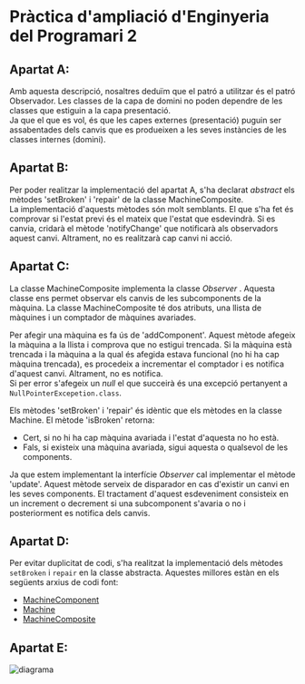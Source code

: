 # Pràctica d'ampliació d'Enginyeria del Programari 2

## Apartat A:
Amb aquesta descripció, nosaltres deduïm que el patró a utilitzar és el patró Observador. Les classes de la capa de domini no poden dependre de les classes que estiguin a la capa presentació. <br/>
Ja que el que es vol, és que les capes externes (presentació) puguin ser assabentades dels canvis que es produeixen a les seves instàncies de les classes internes (domini). 

## Apartat B:
Per poder realitzar la implementació del apartat A, s'ha declarat _abstract_ els mètodes 'setBroken' i 'repair' de la classe MachineComposite. <br/>
La implementació d'aquests mètodes són molt semblants. El que s'ha fet és comprovar si l'estat previ és el mateix que l'estat que esdevindrà. Si es canvia, cridarà el mètode 'notifyChange' que notificarà als observadors aquest canvi. Altrament, no es realitzarà cap canvi ni acció.

## Apartat C: 
La classe MachineComposite implementa la classe _Observer_ . Aquesta classe ens permet observar els canvis de les subcomponents de la màquina. La classe MachineComposite té dos atributs, una llista de màquines i un comptador de màquines avariades. <br/>

Per afegir una màquina es fa ús de 'addComponent'. Aquest mètode afegeix la màquina a la llista i comprova que no estigui trencada. Si la màquina està trencada i la màquina a la qual és afegida estava funcional (no hi ha cap màquina trencada), es procedeix a incrementar el comptador i es notifica d'aquest canvi. Altrament, no es notifica.  <br/>
Si per error s'afegeix un _null_ el que succeirà és una excepció pertanyent a `NullPointerExcepetion.class`. <br/>

Els mètodes 'setBroken' i 'repair' és idèntic que els mètodes en la classe Machine. El mètode 'isBroken' retorna:
 - Cert, si no hi ha cap màquina avariada i l'estat d'aquesta no ho està.
 - Fals, si existeix una màquina avariada, sigui aquesta o qualsevol de les components.

Ja que estem implementant la interfície _Observer_ cal implementar el mètode 'update'. Aquest mètode serveix de disparador en cas d'existir un canvi en les seves components. El tractament d'aquest esdeveniment consisteix en un increment o decrement si una subcomponent s'avaria o no i posteriorment es notifica dels canvis.

## Apartat D: 
Per evitar duplicitat de codi, s'ha realitzat la implementació dels mètodes `setBroken` i `repair` en la classe abstracta. 
Aquestes millores estàn en els següents arxius de codi font:
 - [MachineComponent](https://github.com/Sactorum/AmpliSoftwarePrac2/blob/master/src/MachineD/MachineComponent.java)
 - [Machine](https://github.com/Sactorum/AmpliSoftwarePrac2/blob/master/src/MachineD/Machine.java)
 - [MachineComposite](https://github.com/Sactorum/AmpliSoftwarePrac2/blob/master/src/MachineD/MachineComponent.java)
  
 ## Apartat E: 
 
 ![diagrama](Diagrama%20Practica%202%20Ampliació%20Software.PNG)
